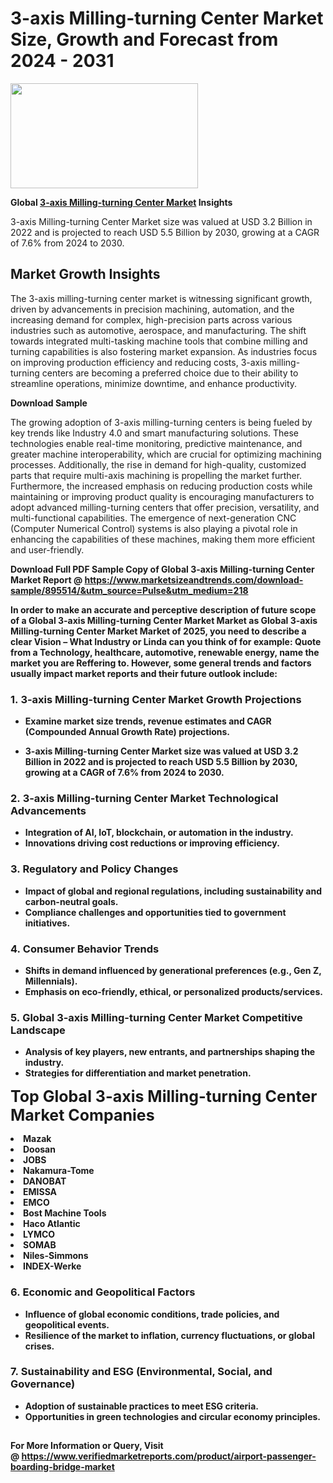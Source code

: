 <H1>3-axis Milling-turning Center Market Size, Growth and Forecast from 2024 - 2031</H1><img class="aligncenter size-medium wp-image-584254" src="https://thirdeyenews.in/wp-content/uploads/2024/09/Global-Market-Research-300x168.jpeg" alt="" width="300" height="168" /><p><strong>Global&nbsp;<a href="https://www.marketsizeandtrends.com/download-sample/895514/&amp;utm_source=Pulse&amp;utm_medium=218">3-axis Milling-turning Center Market</a> Insights</strong></p><p>3-axis Milling-turning Center Market size was valued at USD 3.2 Billion in 2022 and is projected to reach USD 5.5 Billion by 2030, growing at a CAGR of 7.6% from 2024 to 2030.</p><p><h2>Market Growth Insights</h2> <p>The 3-axis milling-turning center market is witnessing significant growth, driven by advancements in precision machining, automation, and the increasing demand for complex, high-precision parts across various industries such as automotive, aerospace, and manufacturing. The shift towards integrated multi-tasking machine tools that combine milling and turning capabilities is also fostering market expansion. As industries focus on improving production efficiency and reducing costs, 3-axis milling-turning centers are becoming a preferred choice due to their ability to streamline operations, minimize downtime, and enhance productivity.</p> <p><strong>Download Sample</strong></p> <p>The growing adoption of 3-axis milling-turning centers is being fueled by key trends like Industry 4.0 and smart manufacturing solutions. These technologies enable real-time monitoring, predictive maintenance, and greater machine interoperability, which are crucial for optimizing machining processes. Additionally, the rise in demand for high-quality, customized parts that require multi-axis machining is propelling the market further. Furthermore, the increased emphasis on reducing production costs while maintaining or improving product quality is encouraging manufacturers to adopt advanced milling-turning centers that offer precision, versatility, and multi-functional capabilities. The emergence of next-generation CNC (Computer Numerical Control) systems is also playing a pivotal role in enhancing the capabilities of these machines, making them more efficient and user-friendly.</p> <p><strong></p><p><span class=""><strong>Download Full PDF Sample Copy of Global 3-axis Milling-turning Center Market Report</strong> @ <a href="https://www.marketsizeandtrends.com/download-sample/895514/&amp;utm_source=Pulse&amp;utm_medium=218" target="_blank">https://www.marketsizeandtrends.com/download-sample/895514/&amp;utm_source=Pulse&amp;utm_medium=218</a></span></p><p>In order to make an accurate and perceptive description of future scope of a Global&nbsp;3-axis Milling-turning Center Market Market as Global&nbsp;3-axis Milling-turning Center Market Market of 2025, you need to describe a clear Vision &ndash; What Industry or Linda can you think of for example: Quote from a Technology, healthcare, automotive, renewable energy, name the market you are Reffering to. However, some general trends and factors usually impact market reports and their future outlook include:</p><h3>1.&nbsp;<strong>3-axis Milling-turning Center Market Growth Projections</strong></h3><ul><li>Examine market size trends, revenue estimates and CAGR (Compounded Annual Growth Rate) projections.</li><li><p>3-axis Milling-turning Center Market size was valued at USD 3.2 Billion in 2022 and is projected to reach USD 5.5 Billion by 2030, growing at a CAGR of 7.6% from 2024 to 2030.</p></li></ul><h3>2.&nbsp;<strong>3-axis Milling-turning Center Market Technological Advancements</strong></h3><ul><li>Integration of AI, IoT, blockchain, or automation in the industry.</li><li>Innovations driving cost reductions or improving efficiency.</li></ul><h3>3.&nbsp;<strong>Regulatory and Policy Changes</strong></h3><ul><li>Impact of global and regional regulations, including sustainability and carbon-neutral goals.</li><li>Compliance challenges and opportunities tied to government initiatives.</li></ul><h3>4.&nbsp;<strong>Consumer Behavior Trends</strong></h3><ul><li>Shifts in demand influenced by generational preferences (e.g., Gen Z, Millennials).</li><li>Emphasis on eco-friendly, ethical, or personalized products/services.</li></ul><h3>5.&nbsp;<strong>Global 3-axis Milling-turning Center Market Competitive Landscape</strong></h3><ul><li>Analysis of key players, new entrants, and partnerships shaping the industry.</li><li>Strategies for differentiation and market penetration.</li></ul><p data-pm-slice="1 1 []"><span style="color: inherit; font-family: inherit; font-size: 25px;">Top Global 3-axis Milling-turning Center Market Companies</span></p><div class="" data-test-id=""><p><li>Mazak</li><li> Doosan</li><li> JOBS</li><li> Nakamura-Tome</li><li> DANOBAT</li><li> EMISSA</li><li> EMCO</li><li> Bost Machine Tools</li><li> Haco Atlantic</li><li> LYMCO</li><li> SOMAB</li><li> Niles-Simmons</li><li> INDEX-Werke</li></p></div><h3>6.&nbsp;<strong>Economic and Geopolitical Factors</strong></h3><ul><li>Influence of global economic conditions, trade policies, and geopolitical events.</li><li>Resilience of the market to inflation, currency fluctuations, or global crises.</li></ul><h3>7.&nbsp;<strong>Sustainability and ESG (Environmental, Social, and Governance)</strong></h3><ul><li>Adoption of sustainable practices to meet ESG criteria.</li><li>Opportunities in green technologies and circular economy principles.</li></ul><h2><strong style="font-size: 14px;">For More Information or Query, Visit @&nbsp;</strong><a style="background-color: #ffffff; font-size: 14px;" href="https://www.marketsizeandtrends.com/report/3-axis-milling-turning-center-market/" target="_blank">https://www.verifiedmarketreports.com/product/airport-passenger-boarding-bridge-market</a></h2>
